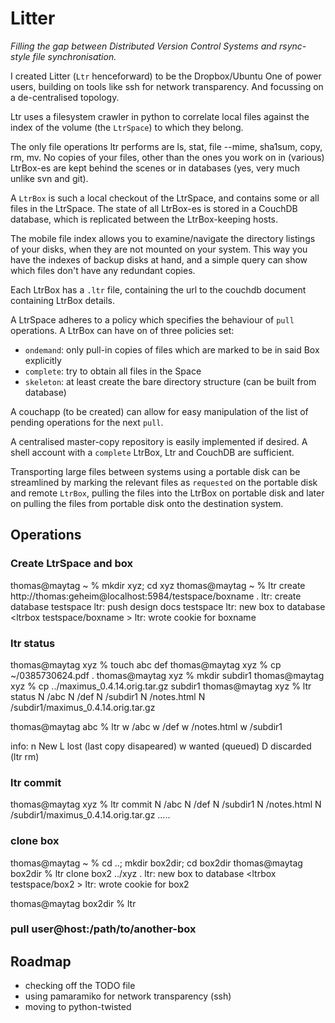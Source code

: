 # Litter

*Filling the gap between Distributed Version Control Systems and rsync-style file synchronisation.*

I created Litter (`Ltr` henceforward) to be the Dropbox/Ubuntu One of power
users, building on tools like ssh for network transparency.  And focussing
on a de-centralised topology.

Ltr uses a filesystem crawler in python to correlate local files 
against the index of the volume (the `LtrSpace`) to which they belong.

The only file operations ltr performs are ls, stat, file --mime, sha1sum, copy,
rm, mv.  No copies of your files, other than the ones you work on in (various)
LtrBox-es are kept behind the scenes or in databases (yes, very much unlike svn
and git).

A `LtrBox` is such a local checkout of the LtrSpace, and contains some
or all files in the LtrSpace.  The state of all LtrBox-es is stored in a
CouchDB database, which is replicated between the LtrBox-keeping hosts.

The mobile file index allows you to examine/navigate the directory listings of
your disks, when they are not mounted on your system.  This way you have 
the indexes of backup disks at hand, and a simple query can show which files
don't have any redundant copies.

Each LtrBox has a `.ltr` file, containing the url to the couchdb document
containing LtrBox details.

A LtrSpace adheres to a policy which specifies the behaviour of `pull`
operations.  A LtrBox can have on of three policies set: 

* `ondemand`: only pull-in copies of files which are marked to be in said Box explicitly
* `complete`: try to obtain all files in the Space
* `skeleton`: at least create the bare directory structure (can be built from database)

A couchapp (to be created) can allow for easy manipulation of the
list of pending operations for the next `pull`.

A centralised master-copy repository is easily implemented if desired.  A shell
account with a `complete` LtrBox, Ltr and CouchDB are sufficient.

Transporting large files between systems using a portable disk can be
streamlined by marking the relevant files as `requested` on the
portable disk and remote `LtrBox`, pulling the files into the LtrBox on
portable disk and later on pulling the files from portable disk
onto the destination system.

## Operations

### Create LtrSpace and box

thomas@maytag ~ % mkdir xyz; cd xyz
thomas@maytag ~ % ltr create http://thomas:geheim@localhost:5984/testspace/boxname .
ltr: create database  testspace
ltr: push design docs  testspace
ltr: new box to database  <ltrbox testspace/boxname >
ltr: wrote cookie for  boxname

### ltr status

thomas@maytag xyz % touch abc def
thomas@maytag xyz % cp ~/0385730624.pdf .
thomas@maytag xyz % mkdir subdir1
thomas@maytag xyz % cp ../maximus_0.4.14.orig.tar.gz subdir1
thomas@maytag xyz % ltr status
N /abc
N /def
N /subdir1
N /notes.html
N /subdir1/maximus_0.4.14.orig.tar.gz

thomas@maytag abc % ltr
w /abc
w /def
w /notes.html
w /subdir1

info:
n New
L lost (last copy disapeared)
w wanted (queued)
D discarded (ltr rm)

### ltr commit

thomas@maytag xyz % ltr commit
N /abc
N /def
N /subdir1
N /notes.html
N /subdir1/maximus_0.4.14.orig.tar.gz
.....

### clone box

thomas@maytag ~ % cd ..; mkdir box2dir; cd box2dir
thomas@maytag box2dir % ltr clone box2 ../xyz .
ltr: new box to database  <ltrbox testspace/box2 >
ltr: wrote cookie for  box2

thomas@maytag box2dir % ltr

### pull user@host:/path/to/another-box



## Roadmap

* checking off the TODO file
* using pamaramiko for network transparency (ssh)
* moving to python-twisted 
